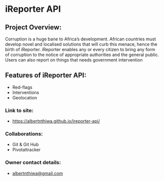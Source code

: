 # iReporter API

## Project Overview:
Corruption is a huge bane to Africa’s development. African countries must develop novel and localised solutions that will curb this menace, hence the birth of iReporter. iReporter enables any or every citizen to bring any form of corruption to the notice of appropriate authorities and the general public. Users can also report on things that needs government intervention

## Features of iReporter API:
* Red-flags
* Interventions
* Geolocation

### Link to site:
* https://albertnthiwa.github.io/ireporter-api/

### Collaborations:
* Git & Git Hub
* Pivotaltracker

### Owner contact details:
* albertnthiwa@gmail.com